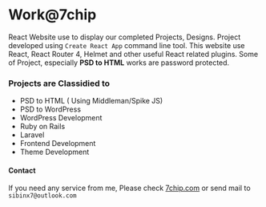 # Work@7chip 

React Website use to display our completed Projects, Designs. Project developed using `Create React App` command line tool.
This website use React, React Router 4, Helmet and other useful React related plugins. Some of Project, especially 
**PSD to HTML** works are password protected.


### Projects are Classidied to 

- PSD to HTML ( Using Middleman/Spike JS)
- PSD to WordPress 
- WordPress Development 
- Ruby on Rails 
- Laravel 
- Frontend Development 
- Theme Development 



#### Contact 

If you need any service from me, Please check [7chip.com](http://www.7chip.com) or send mail to `sibinx7@outlook.com`



